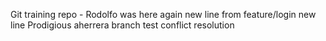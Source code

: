 Git training repo - Rodolfo was here again
new line from feature/login
new line Prodigious aherrera branch test conflict resolution
